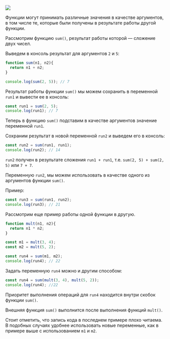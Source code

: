 ![](https://course-qa-basics.s3.us-west-1.amazonaws.com/question-cat-girl.png)

Функции могут принимать различные значения в качестве аргументов, в том числе те, которые были получены в результате работы другой функции.

Рассмотрим функцию `sum()`, результат работы которой — сложение двух чисел.

Выведем в консоль результат для аргументов `2` и `5`:

``` javascript
function sum(n1, n2){
  return n1 + n2;
}

console.log(sum(2, 5)); // 7
``` 

Результат работы функции `sum()` мы можем сохранить в переменной `run1` и вывести ее в консоль:
``` javascript
const run1 = sum(2, 5);
console.log(run1); // 7
```

Теперь в функцию `sum()` подставим в качестве аргументов значение переменной `run1`.

Сохраним результат в новой переменной `run2` и выведем его в консоль:

```javascript
const run2 = sum(run1, run1);
console.log(run2); // 14 
```

`run2` получен в результате сложения `run1 + run1`, т.е. `sum(2, 5) + sum(2, 5)` или `7 + 7`.

Переменную `run2`, мы можем использовать в качестве одного из аргументов функции `sum()`.

Пример:
```javascript
const run3 = sum(run1, run2);
console.log(run3); // 21
```

Рассмотрим еще пример работы одной функции в другую.
```javascript
function mult(n1, n2){
  return n1 * n2;
}

const m1 = mult(3, 4);
const m2 = mult(5, 2);

const run4 = sum(m1, m2);
console.log(run4); // 22
```

Задать переменную `run4` можно и другим способом:
```javascript
const run4 = sum(mult(3, 4), mult(5, 2));
console.log(run4); //22
```

Приоритет выполнения операций для `run4` находится внутри скобок функции `sum()`. 

Внешняя функция `sum()` выполнится после выполнения функций `mult()`.

Стоит отметить, что запись кода в последнем примере плохо читаема. В подобных случаях удобнее использовать новые переменные, как в примере выше с использованием `m1` и `m2`. 

